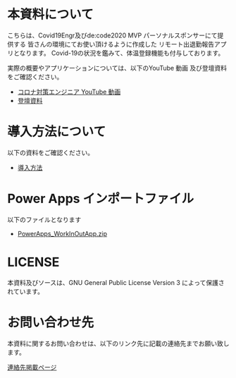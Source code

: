 # 本資料について

こちらは、Covid19Engr及びde:code2020 MVP パーソナルスポンサーにて提供する
皆さんの環境にてお使い頂けるように作成した
リモート出退勤報告アプリとなります。
Covid-19の状況を鑑みて、体温登録機能も付与しております。

実際の概要やアプリケーションについては、以下のYouTube 動画
及び登壇資料をご確認ください。

* [コロナ対策エンジニア YouTube 動画](https://youtu.be/vhNnE5XSDbo)
* [登壇資料](https://speakerdeck.com/rnakamuramartiny/power-apps-dechu-tui-qin-guan-li-apuriwozuo-cheng-suru)

# 導入方法について

以下の資料をご確認ください。

* [導入方法](./Install.md)

# Power Apps インポートファイル

以下のファイルとなります

* [PowerApps_WorkInOutApp.zip](./import/PowerApps_WorkInOutApp.zip)

# LICENSE

本資料及びソースは、GNU General Public License Version 3 によって保護されています。

# お問い合わせ先

本資料に関するお問い合わせは、以下のリンク先に記載の連絡先までお願い致します。

[連絡先掲載ページ](http://bit.ly/Sentreseau_CTO_Info)


